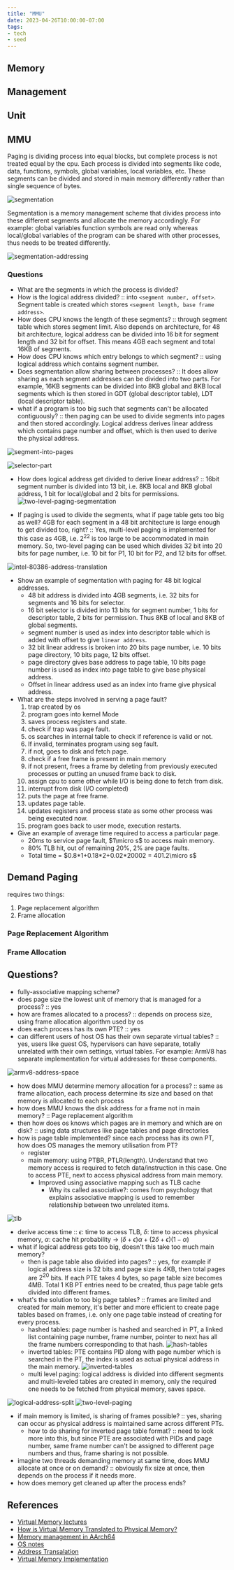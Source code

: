 ```yaml
---
title: "MMU"
date: 2023-04-26T10:00:00-07:00
tags:
- tech
- seed
---
```


## Memory

## Management

## Unit

## MMU

Paging is dividing process into equal blocks, but complete process is not treated equal by the cpu. Each process is divided into segments like code, data, functions, symbols, global variables, local variables, etc.
These segments can be divided and stored in main memory differently rather than single sequence of bytes.

![segmentation](thoughts/images/segmentation.png)

Segmentation is a memory management scheme that divides process into these different segments and allocate the memory accordingly. For example: global variables function symbols are read only whereas local/global variables of the program can be shared with other processes, thus needs to be treated differently.

![segmentation-addressing](segmentation-addressing.png)

### Questions

- What are the segments in which the process is divided?
- How is the logical address divided? :: into `<segment number, offset>`. Segment table is created which stores `<segment length, base frame address>`.
- How does CPU knows the length of these segments? :: through segment table which stores segment limit. Also depends on architecture, for 48 bit architecture, logical address can be divided into 16 bit for segment length and 32 bit for offset. This means 4GB each segment and total 16KB of segments.
- How does CPU knows which entry belongs to which segment? :: using logical address which contains segment number.
- Does segmentation allow sharing between processes? :: It does allow sharing as each segment addresses can be divided into two parts. For example, 16KB segments can be divided into 8KB global and 8KB local segments which is then stored in GDT (global descriptor table), LDT (local descriptor table).
- what if a program is too big such that segments can't be allocated contiguously? :: then paging can be used to divide segments into pages and then stored accordingly. Logical address derives linear address which contains page number and offset, which is then used to derive the physical address.

![segment-into-pages](segment-into-pages.png)

![selector-part](selector-part-logical-address.png)

- How does logical address get divided to derive linear address? :: 16bit segment number is divided into 13 bit, i.e. 8KB local and 8KB global address, 1 bit for local/global and 2 bits for permissions.
![two-level-paging-segmentation](two-level-paging-segmentation.png)

- If paging is used to divide the segments, what if page table gets too big as well? 4GB for each segment in a 48 bit architecture is large enough to get divided too, right? :: Yes, multi-level paging is implemented for this case as 4GB, i.e. $2^{22}$ is too large to be accommodated in main memory. So, two-level paging can be used which divides 32 bit into 20 bits for page number, i.e. 10 bit for P1, 10 bit for P2, and 12 bits for offset.

![intel-80386-address-translation](intel-80386-address-translation.png)

- Show an example of segmentation with paging for 48 bit logical addresses.
	- 48 bit address is divided into 4GB segments, i.e. 32 bits for segments and 16 bits for selector.
	- 16 bit selector is divided into 13 bits for segment number, 1 bits for descriptor table, 2 bits for permission. Thus 8KB of local and 8KB of global segments.
	- segment number is used as index into descriptor table which is added with offset to give `linear address`.
	- 32 bit linear address is broken into 20 bits page number, i.e. 10 bits page directory, 10 bits page, 12 bits offset.
	- page directory gives base address to page table, 10 bits page number is used as index into page table to give base physical address.
	- Offset in linear address used as an index into frame give physical address.
- What are the steps involved in serving a page fault?
	1. trap created by os
	2. program goes into kernel Mode
	3. saves process registers and state.
	4. check if trap was page fault.
	5. os searches in internal table to check if reference is valid or not.
	6. If invalid, terminates program using seg fault.
	7. if not, goes to disk and fetch page.
	8. check if a free frame is present in main memory
	9. if not present, frees a frame by deleting from previously executed processes or putting an unused frame back to disk.
	10. assign cpu to some other while I/O is being done to fetch from disk.
	11. interrupt from disk (I/O completed)
	12. puts the page at free frame.
	13. updates page table.
	14. updates registers and process state as some other process was being executed now.
	15. program goes back to user mode, execution restarts.
- Give an example of average time required to access a particular page.
	- $20ms$ to service page fault, $1\micro s$ to access main memory.
	- 80% TLB hit, out of remaining 20%, 2% are page faults.
	- Total time = $0.8*1+0.18*2+0.02*20002 = 401.2\micro s$

## Demand Paging

requires two things:

1. Page replacement algorithm
2. Frame allocation

### Page Replacement Algorithm

### Frame Allocation

## Questions?

- fully-associative mapping scheme?
- does page size the lowest unit of memory that is managed for a process? :: yes
- how are frames allocated to a process? :: depends on process size, using frame allocation algorithm used by os
- does each process has its own PTE? :: yes
- can different users of host OS has their own separate virtual tables? :: yes, users like guest OS, hypervisors can have separate, totally unrelated with their own settings, virtual tables. For example: ArmV8 has separate implementation for virtual addresses for these components.

![armv8-address-space](thoughts/images/address-spaces-in-ArmV8-A.png)

- how does MMU determine memory allocation for a process? :: same as frame allocation, each process determine its size and based on that memory is allocated to each process
- how does MMU knows the disk address for a frame not in main memory? :: Page replacement algorithm
- then how does os knows which pages are in memory and which are on disk? :: using data structures like page tables and page directories
- how is page table implemented? since each process has its own PT, how does OS manages the memory utilisation from PT?
	- register
	- main memory: using PTBR, PTLR(length). Understand that two memory access is required to fetch data/instruction in this case. One to access PTE, next to access physical address from main memory.
		- Improved using associative mapping such as TLB cache
			- Why its called associative?: comes from psychology that explains associative mapping is used to remember relationship between two unrelated items.

![tlb](thoughts/images/paging-with-tlb.png)

- derive access time :: $\epsilon$: time to access TLB, $\delta$: time to access physical memory, $\alpha$: cache hit probability -> $(\delta+\epsilon)\alpha + (2\delta+\epsilon)(1-\alpha)$
- what if logical address gets too big, doesn't this take too much main memory?
	- then is page table also divided into pages? :: yes, for example if logical address size is 32 bits and page size is 4KB, then total pages are $2^{20}$ bits. If each PTE takes 4 bytes, so page table size becomes 4MB. Total 1 KB PT entries need to be created, thus page table gets divided into different frames.
- what's the solution to too big page tables? :: frames are limited and created for main memory, it's better and more efficient to create page tables based on frames, i.e. only one page table instead of creating for every process.
	- hashed tables: page number is hashed and searched in PT, a linked list containing page number, frame number, pointer to next has all the frame numbers corresponding to that hash.
![hash-tables](thoughts/images/hashed-tables.png)
	- inverted tables: PTE contains PID along with page number which is searched in the PT, the index is used as actual physical address in the main memory.
![inverted-tables](thoughts/images/inverted-tables.png)
	- multi level paging: logical address is divided into different segments and multi-leveled tables are created in memory, only the required one needs to be fetched from physical memory, saves space.

![logical-address-split](thoughts/images/logical-address-split.png)
![two-level-paging](thoughts/images/two-level-paging.png)

- if main memory is limited, is sharing of frames possible? :: yes, sharing can occur as physical address is maintained same across different PTs.
	- how to do sharing for inverted page table format? :: need to look more into this, but since PTE are associated with PIDs and page number, same frame number can't be assigned to different page numbers and thus, frame sharing is not possible.
- imagine two threads demanding memory at same time, does MMU allocate at once or on demand? :: obviously fix size at once, then depends on the process if it needs more.
- how does memory get cleaned up after the process ends?

## References

- [Virtual Memory lectures](https://www.cs.utexas.edu/users/witchel/372/lectures/15.VirtualMemory.pdf)
- [How is Virtual Memory Translated to Physical Memory?](https://blogs.vmware.com/vsphere/2020/03/how-is-virtual-memory-translated-to-physical-memory.html)
- [Memory management in AArch64](https://developer.arm.com/documentation/101811/0102/Overview)
- [OS notes](https://epgp.inflibnet.ac.in/Home/ViewSubject?catid=fBYckQKJvP3a/8Vd3L08tQ==)
- [Address Transalation](https://www.d.umn.edu/~gshute/os/address-translation.xhtml)
- [Virtual Memory Implementation](https://homepage.divms.uiowa.edu/~ghosh/5-5-11.pdf)
